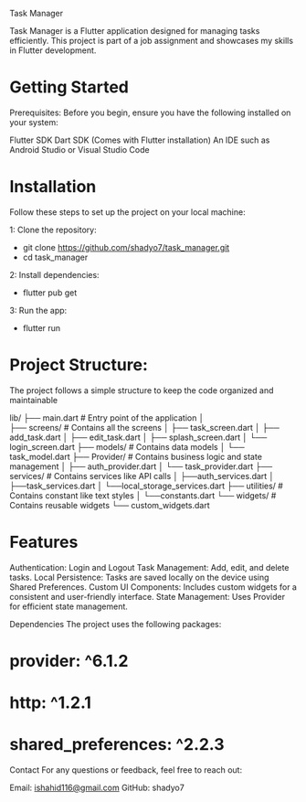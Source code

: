 Task Manager

Task Manager is a Flutter application designed for managing tasks efficiently. This project is part of a job assignment and showcases my skills in Flutter development.

# Getting Started

Prerequisites:
Before you begin, ensure you have the following installed on your system:

Flutter SDK
Dart SDK (Comes with Flutter installation)
An IDE such as Android Studio or Visual Studio Code

# Installation

Follow these steps to set up the project on your local machine:

1: Clone the repository:

   - git clone https://github.com/shadyo7/task_manager.git
   - cd task_manager

2: Install dependencies:

   - flutter pub get

3: Run the app:

   - flutter run


# Project Structure:
The project follows a simple structure to keep the code organized and maintainable

lib/
├── main.dart           # Entry point of the application
│        
├── screens/            # Contains all the screens
│    ├── task_screen.dart
│    ├── add_task.dart
│    ├── edit_task.dart
│    ├── splash_screen.dart
│    └── login_screen.dart
├── models/             # Contains data models
│    └── task_model.dart
├── Provider/           # Contains business logic and state management
│    ├── auth_provider.dart
│    └── task_provider.dart
├── services/           # Contains services like API calls
│    ├──auth_services.dart
│    ├──task_services.dart
│    └──local_storage_services.dart
├── utilities/          # Contains constant like text styles
│    └──constants.dart
└── widgets/            # Contains reusable widgets
     └── custom_widgets.dart


# Features
Authentication: Login and Logout
Task Management: Add, edit, and delete tasks.
Local Persistence: Tasks are saved locally on the device using Shared Preferences.
Custom UI Components: Includes custom widgets for a consistent and user-friendly interface.
State Management: Uses Provider for efficient state management.


Dependencies
The project uses the following packages:
# provider: ^6.1.2
# http: ^1.2.1
# shared_preferences: ^2.2.3

Contact
For any questions or feedback, feel free to reach out:

Email: ishahid116@gmail.com
GitHub: shadyo7